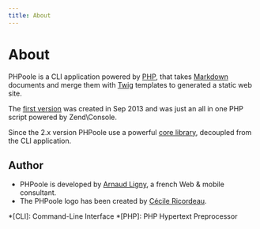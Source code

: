 ```yaml
---
title: About
---
```

# About

PHPoole is a CLI application powered by [PHP](http://www.php.net), that takes [Markdown](http://daringfireball.net/projects/markdown/) documents and merge them with [Twig](http://twig.sensiolabs.org/) templates to generated a static web site.

The [first version](https://github.com/PHPoole/PHPoole/commit/6ab57ae168555237251807ec5882ea3d2041a291) was created in Sep 2013 and was just an all in one PHP script powered by Zend\Console.

Since the 2.x version PHPoole use a powerful [core library](https://github.com/PHPoole/PHPoole-library), decoupled from the CLI application.

## Author

- PHPoole is developed by [Arnaud Ligny](https://arnaudligny.fr), a french Web & mobile consultant.  
- The PHPoole logo has been created by [Cécile Ricordeau](http://www.cecillie.fr).

*[CLI]: Command-Line Interface
*[PHP]: PHP Hypertext Preprocessor

